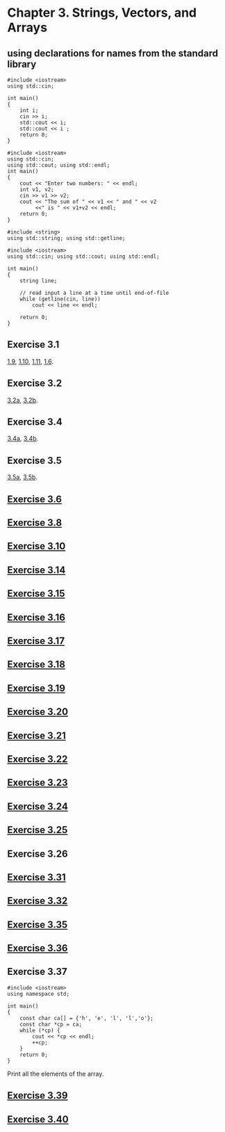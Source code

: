 # Chapter 3. Strings, Vectors, and Arrays
## using declarations for names from the standard library
```
#include <iostream>
using std::cin;

int main()
{
    int i;
    cin >> i;
    std::cout << i;
    std::cout << i ;
    return 0;
}
```
```
#include <iostream>
using std::cin;
using std::cout; using std::endl;
int main()
{
    cout << "Enter two numbers: " << endl;
    int v1, v2;
    cin >> v1 >> v2;
    cout << "The sum of " << v1 << " and " << v2
         <<" is " << v1+v2 << endl;
    return 0;
}
```

```
#include <string> 
using std::string; using std::getline;

#include <iostream> 
using std::cin; using std::cout; using std::endl;

int main() 
{
	string line;

	// read input a line at a time until end-of-file
	while (getline(cin, line))
		cout << line << endl;

	return 0;
}
```


## Exercise 3.1 
[1.9](https://github.com/Yiyiya/PrimerCPP/blob/master/Chapter03/1_9.cpp), 
[1.10](https://github.com/Yiyiya/PrimerCPP/blob/master/Chapter03/1_10.cpp),
[1.11](https://github.com/Yiyiya/PrimerCPP/blob/master/Chapter03/1_11.cpp),
[1.6](https://github.com/Yiyiya/PrimerCPP/blob/master/Chapter03/1_6.cpp).
## Exercise 3.2
[3.2a](https://github.com/Yiyiya/PrimerCPP/blob/master/Chapter03/3_02a.cpp),
[3.2b](https://github.com/Yiyiya/PrimerCPP/blob/master/Chapter03/3_02b.cpp).
## Exercise 3.4
[3.4a](https://github.com/Yiyiya/PrimerCPP/blob/master/Chapter03/3_04a.cpp),
[3.4b](https://github.com/Yiyiya/PrimerCPP/blob/master/Chapter03/3_04b.cpp).
## Exercise 3.5
[3.5a](https://github.com/Yiyiya/PrimerCPP/blob/master/Chapter03/3_05a.cpp),
[3.5b](https://github.com/Yiyiya/PrimerCPP/blob/master/Chapter03/3_05b.cpp).
## [Exercise 3.6](https://github.com/Yiyiya/PrimerCPP/blob/master/Chapter03/3_06.cpp)
## [Exercise 3.8](https://github.com/Yiyiya/PrimerCPP/blob/master/Chapter03/3_08.cpp)
## [Exercise 3.10](https://github.com/Yiyiya/PrimerCPP/blob/master/Chapter03/3_10.cpp)
## [Exercise 3.14](https://github.com/Yiyiya/PrimerCPP/blob/master/Chapter03/3_14.cpp)
## [Exercise 3.15](https://github.com/Yiyiya/PrimerCPP/blob/master/Chapter03/3_15.cpp)
## [Exercise 3.16](https://github.com/Yiyiya/PrimerCPP/blob/master/Chapter03/3_16.cpp)
## [Exercise 3.17](https://github.com/Yiyiya/PrimerCPP/blob/master/Chapter03/3_17.cpp)
## [Exercise 3.18](https://github.com/Yiyiya/PrimerCPP/blob/master/Chapter03/3_18.cpp)
## [Exercise 3.19](https://github.com/Yiyiya/PrimerCPP/blob/master/Chapter03/3_19.cpp)
## [Exercise 3.20](https://github.com/Yiyiya/PrimerCPP/blob/master/Chapter03/3_20.cpp)
## [Exercise 3.21](https://github.com/Yiyiya/PrimerCPP/blob/master/Chapter03/3_21.cpp)
## [Exercise 3.22](https://github.com/Yiyiya/PrimerCPP/blob/master/Chapter03/3_22.cpp)
## [Exercise 3.23](https://github.com/Yiyiya/PrimerCPP/blob/master/Chapter03/3_23.cpp)
## [Exercise 3.24](https://github.com/Yiyiya/PrimerCPP/blob/master/Chapter03/3_24.cpp)
## [Exercise 3.25](https://github.com/Yiyiya/PrimerCPP/blob/master/Chapter03/3_25.cpp)
## Exercise 3.26
## [Exercise 3.31](https://github.com/Yiyiya/PrimerCPP/blob/master/Chapter03/3_31.cpp)
## [Exercise 3.32](https://github.com/Yiyiya/PrimerCPP/blob/master/Chapter03/3_32.cpp)
## [Exercise 3.35](https://github.com/Yiyiya/PrimerCPP/blob/master/Chapter03/3_35.cpp)
## [Exercise 3.36](https://github.com/Yiyiya/PrimerCPP/blob/master/Chapter03/3_36.cpp)
## Exercise 3.37
```
#include <iostream>
using namespace std;

int main()
{
    const char ca[] = {'h', 'e', 'l', 'l','o'};
    const char *cp = ca;
    while (*cp) {
        cout << *cp << endl;
        ++cp;
    }
    return 0;
}
```
Print all the elements of the array.
## [Exercise 3.39](https://github.com/Yiyiya/PrimerCPP/blob/master/Chapter03/3_39.cpp)
## [Exercise 3.40](https://github.com/Yiyiya/PrimerCPP/blob/master/Chapter03/3_40.cpp)
